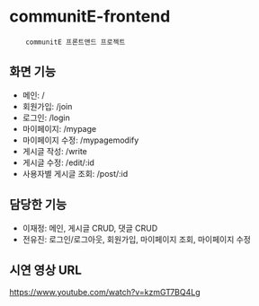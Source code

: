 # communitE-frontend

```
    communitE 프론트앤드 프로젝트
```

## 화면 기능
- 메인: /
- 회원가입: /join
-  로그인: /login
-  마이페이지: /mypage
-  마이페이지 수정: /mypagemodify
- 게시글 작성: /write
- 게시글 수정: /edit/:id
- 사용자별 게시글 조회: /post/:id

## 담당한 기능

- 이재정: 메인, 게시글 CRUD, 댓글 CRUD
- 전유진: 로그인/로그아웃, 회원가입, 마이페이지 조회, 마이페이지 수정


## 시연 영상 URL
<https://www.youtube.com/watch?v=kzmGT7BQ4Lg>
